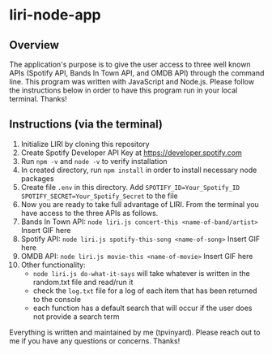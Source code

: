 # liri-node-app

## Overview

The application's purpose is to give the user access to three well known APIs  (Spotify API, Bands In Town API, and OMDB API) through the command line. This program was written with JavaScript and Node.js. Please follow the instructions below in order to have this program run in your local terminal. Thanks!

## Instructions (via the terminal)
1. Initialize LIRI by cloning this repository
2. Create Spotify Developer API Key at https://developer.spotify.com
3. Run `npm -v` and `node -v` to verify installation
4. In created directory, run `npm install` in order to install necessary node packages
5. Create file `.env` in this directory. Add
	`SPOTIFY_ID=Your_Spotify_ID`
	`SPOTIFY_SECRET=Your_Spotify_Secret`
	to the file
6. Now you are ready to take full advantage of LIRI. From the terminal you have access to the three APIs as follows.
7. Bands In Town API: `node liri.js concert-this <name-of-band/artist>`
		Insert GIF here
8. Spotify API: `node liri.js spotify-this-song <name-of-song>`
		Insert GIF here 
9. OMDB API: `node liri.js movie-this <name-of-movie>`
		Insert GIF here
10. Other functionality: 
	* `node liri.js do-what-it-says` will take whatever is written in the random.txt file and read/run it
	* check the `log.txt` file for a log of each item that has been returned to the console
	* each function has a default search that will occur if the user does not provide a search term 


Everything is written and maintained by me (tpvinyard). Please reach out to me if you have any questions or concerns. Thanks!

